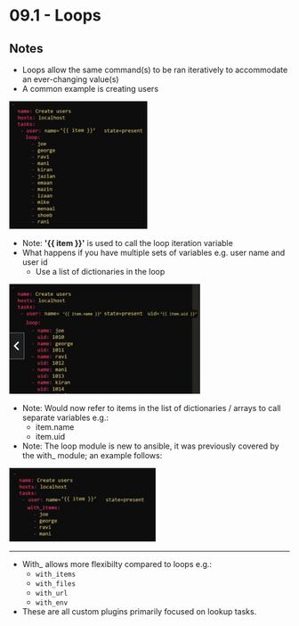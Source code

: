 # 09.1 - Loops

## Notes

- Loops allow the same command(s) to be ran iteratively to accommodate an ever-changing value(s)
- A common example is creating users

![Loop Example](images/loop-example.png)

- Note: **'{{ item }}'** is used to call the loop iteration variable
- What happens if you have multiple sets of variables e.g. user name and user id
  - Use a list of dictionaries in the loop

![Loop Variable Examples](images/loop-vars-example.png)

- Note: Would now refer to items in the list of dictionaries / arrays to call separate variables e.g.:
  - item.name
  - item.uid
- Note: The loop module is new to ansible, it was previously covered by the with_ module; an example follows:

![Loop Var with_items](images/with-item-example.png)

---

- With_ allows more flexibilty compared to loops e.g.:
  - `with_items`
  - `with_files`
  - `with_url`
  - `with_env`
- These are all custom plugins primarily focused on lookup tasks.
